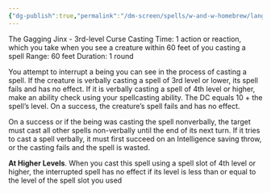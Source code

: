 ```yaml
---
{"dg-publish":true,"permalink":"/dm-screen/spells/w-and-w-homebrew/langlock/"}
---
```


The Gagging Jinx - 3rd-level Curse 
Casting Time: 1 action or reaction, which you take when you see a creature within 60 feet of you casting a spell 
Range: 60 feet 
Duration: 1 round 

You attempt to interrupt a being you can see in the process of casting a spell. If the creature is verbally casting a spell of 3rd level or lower, its spell fails and has no effect. If it is verbally casting a spell of 4th level or higher, make an ability check using your spellcasting ability. The DC equals 10 + the spell’s level. On a success, the creature’s spell fails and has no effect. 

On a success or if the being was casting the spell nonverbally, the target must cast all other spells non-verbally until the end of its next turn. If it tries to cast a spell verbally, it must first succeed on an Intelligence saving throw, or the casting fails and the spell is wasted. 

**At Higher Levels**. When you cast this spell using a spell slot of 4th level or higher, the interrupted spell has no effect if its level is less than or equal to the level of the spell slot you used